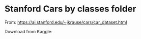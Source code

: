 # Stanford Cars by classes folder
From: https://ai.stanford.edu/~jkrause/cars/car_dataset.html


Download from Kaggle:



